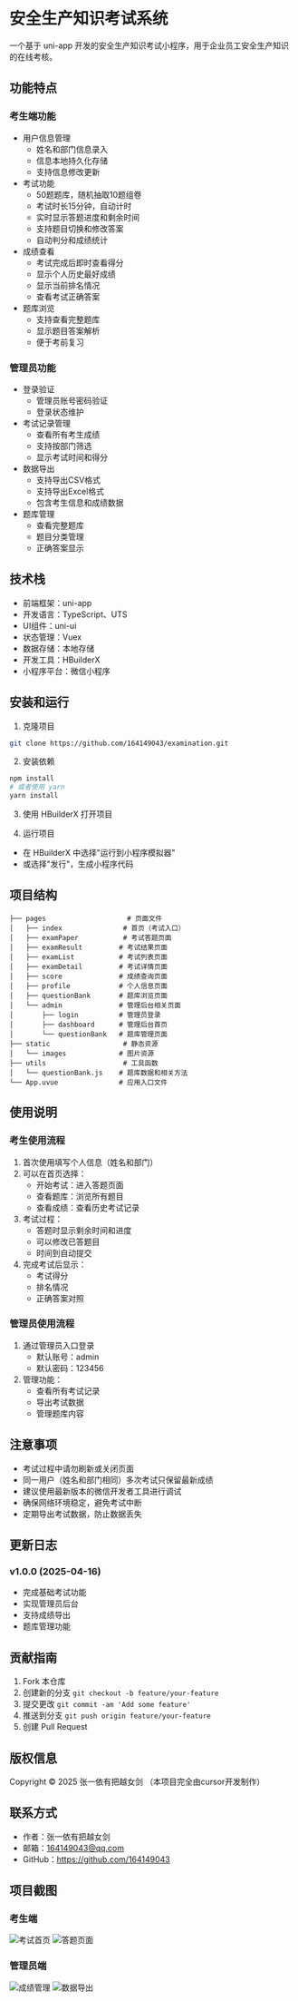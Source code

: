 # 安全生产知识考试系统

一个基于 uni-app 开发的安全生产知识考试小程序，用于企业员工安全生产知识的在线考核。

## 功能特点

### 考生端功能
- 用户信息管理
  - 姓名和部门信息录入
  - 信息本地持久化存储
  - 支持信息修改更新
- 考试功能
  - 50题题库，随机抽取10题组卷
  - 考试时长15分钟，自动计时
  - 实时显示答题进度和剩余时间
  - 支持题目切换和修改答案
  - 自动判分和成绩统计
- 成绩查看
  - 考试完成后即时查看得分
  - 显示个人历史最好成绩
  - 显示当前排名情况
  - 查看考试正确答案
- 题库浏览
  - 支持查看完整题库
  - 显示题目答案解析
  - 便于考前复习

### 管理员功能
- 登录验证
  - 管理员账号密码验证
  - 登录状态维护
- 考试记录管理
  - 查看所有考生成绩
  - 支持按部门筛选
  - 显示考试时间和得分
- 数据导出
  - 支持导出CSV格式
  - 支持导出Excel格式
  - 包含考生信息和成绩数据
- 题库管理
  - 查看完整题库
  - 题目分类管理
  - 正确答案显示

## 技术栈

- 前端框架：uni-app
- 开发语言：TypeScript、UTS
- UI组件：uni-ui
- 状态管理：Vuex
- 数据存储：本地存储
- 开发工具：HBuilderX
- 小程序平台：微信小程序

## 安装和运行

1. 克隆项目
```bash
git clone https://github.com/164149043/examination.git
```

2. 安装依赖
```bash
npm install
# 或者使用 yarn
yarn install
```

3. 使用 HBuilderX 打开项目

4. 运行项目
- 在 HBuilderX 中选择"运行到小程序模拟器"
- 或选择"发行"，生成小程序代码

## 项目结构

```
├── pages                    # 页面文件
│   ├── index               # 首页（考试入口）
│   ├── examPaper           # 考试答题页面
│   ├── examResult         # 考试结果页面
│   ├── examList           # 考试列表页面
│   ├── examDetail         # 考试详情页面
│   ├── score              # 成绩查询页面
│   ├── profile            # 个人信息页面
│   ├── questionBank       # 题库浏览页面
│   └── admin              # 管理后台相关页面
│       ├── login          # 管理员登录
│       ├── dashboard      # 管理后台首页
│       └── questionBank   # 题库管理页面
├── static                  # 静态资源
│   └── images             # 图片资源
├── utils                   # 工具函数
│   └── questionBank.js    # 题库数据和相关方法
└── App.uvue               # 应用入口文件
```

## 使用说明

### 考生使用流程
1. 首次使用填写个人信息（姓名和部门）
2. 可以在首页选择：
   - 开始考试：进入答题页面
   - 查看题库：浏览所有题目
   - 查看成绩：查看历史考试记录
3. 考试过程：
   - 答题时显示剩余时间和进度
   - 可以修改已答题目
   - 时间到自动提交
4. 完成考试后显示：
   - 考试得分
   - 排名情况
   - 正确答案对照

### 管理员使用流程
1. 通过管理员入口登录
   - 默认账号：admin
   - 默认密码：123456
2. 管理功能：
   - 查看所有考试记录
   - 导出考试数据
   - 管理题库内容

## 注意事项

- 考试过程中请勿刷新或关闭页面
- 同一用户（姓名和部门相同）多次考试只保留最新成绩
- 建议使用最新版本的微信开发者工具进行调试
- 确保网络环境稳定，避免考试中断
- 定期导出考试数据，防止数据丢失

## 更新日志

### v1.0.0 (2025-04-16)
- 完成基础考试功能
- 实现管理员后台
- 支持成绩导出
- 题库管理功能

## 贡献指南

1. Fork 本仓库
2. 创建新的分支 `git checkout -b feature/your-feature`
3. 提交更改 `git commit -am 'Add some feature'`
4. 推送到分支 `git push origin feature/your-feature`
5. 创建 Pull Request

## 版权信息

Copyright © 2025 张一依有把越女剑
（本项目完全由cursor开发制作）
## 联系方式

- 作者：张一依有把越女剑
- 邮箱：164149043@qq.com
- GitHub：https://github.com/164149043

## 项目截图

### 考生端
![考试首页](./README_files/2.jpg)
![答题页面](./README_files/3.jpg)

### 管理员端
![成绩管理](./README_files/5.jpg)
![数据导出](./README_files/6.jpg)
